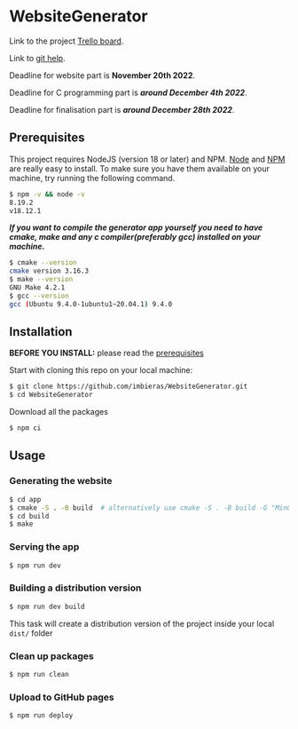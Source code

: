 # WebsiteGenerator

Link to the project [Trello board](https://trello.com/b/uUxYKlrv/website-generator).

Link to [git help](https://education.github.com/git-cheat-sheet-education.pdf).

Deadline for website part is **November 20th 2022**.

Deadline for C programming part is ***around December 4th 2022***.

Deadline for finalisation part is ***around December 28th 2022***.

## Prerequisites

This project requires NodeJS (version 18 or later) and NPM.
[Node](http://nodejs.org/) and [NPM](https://npmjs.org/) are really easy to install.
To make sure you have them available on your machine,
try running the following command.

```sh
$ npm -v && node -v
8.19.2
v18.12.1
```

***If you want to compile the generator app yourself you need to have cmake, make and any c compiler(preferably gcc) installed on your machine.***

```sh
$ cmake --version
cmake version 3.16.3
$ make --version
GNU Make 4.2.1
$ gcc --version
gcc (Ubuntu 9.4.0-1ubuntu1~20.04.1) 9.4.0
```

## Installation

**BEFORE YOU INSTALL:** please read the [prerequisites](#prerequisites)

Start with cloning this repo on your local machine:

```sh
$ git clone https://github.com/imbieras/WebsiteGenerator.git
$ cd WebsiteGenerator
```

Download all the packages

```sh
$ npm ci
```

## Usage

### Generating the website

```sh
$ cd app
$ cmake -S . -B build  # alternatively use cmake -S . -B build -G "MinGW Makefiles"
$ cd build
$ make
```

### Serving the app

```sh
$ npm run dev
```

### Building a distribution version

```sh
$ npm run dev build
```

This task will create a distribution version of the project
inside your local `dist/` folder

### Clean up packages

```sh
$ npm run clean
```

### Upload to GitHub pages

```sh
$ npm run deploy
```
